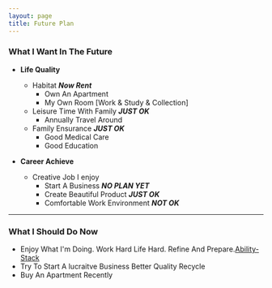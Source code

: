 ```yaml
---
layout: page
title: Future Plan
---
```


### What I Want In The Future

* **Life Quality** 
	* Habitat ***Now Rent***
		* Own An Apartment 
		* My Own Room [Work & Study & Collection]
	* Leisure Time With Family ***JUST OK***
		* Annually Travel Around
	* Family Ensurance ***JUST OK***
		* Good Medical Care
		* Good Education



* **Career Achieve**
	* Creative Job I enjoy
		* Start A Business ***NO PLAN YET***
		* Create Beautiful Product ***JUST OK***
		* Comfortable Work Environment ***NOT OK***

----

### What I Should Do Now

* Enjoy What I'm Doing. Work Hard Life Hard. Refine And Prepare.[Ability-Stack](/ability-stack/)
* Try To Start A lucraitve Business Better Quality Recycle
* Buy An Apartment Recently
